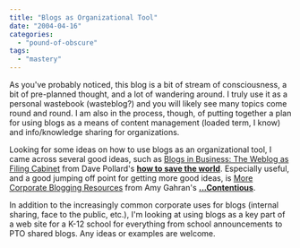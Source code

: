 ```yaml
---
title: "Blogs as Organizational Tool"
date: "2004-04-16"
categories: 
  - "pound-of-obscure"
tags: 
  - "mastery"
---
```


As you've probably noticed, this blog is a bit of stream of consciousness, a bit of pre-planned thought, and a lot of wandering around. I truly use it as a personal wastebook (wasteblog?) and you will likely see many topics come round and round. I am also in the process, though, of putting together a plan for using blogs as a means of content management (loaded term, I know) and info/knowledge sharing for organizations.  
  
Looking for some ideas on how to use blogs as an organizational tool, I came across several good ideas, such as [Blogs in Business: The Weblog as Filing Cabinet](http://blogs.salon.com/0002007/categories/businessInnovation/2003/03/03.html) from Dave Pollard's [**how to save the world**](http://blogs.salon.com/0002007/). Especially useful, and a good jumping off point for getting more good ideas, is [More Corporate Blogging Resources](http://blog.contentious.com/archives/000149.html) from Amy Gahran's [**...Contentious**](http://blog.contentious.com).  
  
In addition to the increasingly common corporate uses for blogs (internal sharing, face to the public, etc.), I'm looking at using blogs as a key part of a web site for a K-12 school for everything from school announcements to PTO shared blogs. Any ideas or examples are welcome.
